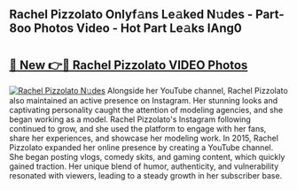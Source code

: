 ## Rachel Pizzolato Onlyf𝚊ns Le𝚊ked N𝚞des - Part-8oo Photos Video - Hot Part Le𝚊ks IAng0

# <h2><a href="http://ab10984.deff.icu/?id=Rachel+Pizzolato">🔗 New 👉🔴 Rachel Pizzolato VIDEO Photos</a></h2>

[![Rachel Pizzolato N𝚞des](https://i.imgur.com/rIISA9y.gif)](http://ab10984.deff.icu/?id=Rachel+Pizzolato)
Alongside her YouTube channel, Rachel Pizzolato also maintained an active presence on Instagram. Her stunning looks and captivating personality caught the attention of modeling agencies, and she began working as a model. Rachel Pizzolato's Instagram following continued to grow, and she used the platform to engage with her fans, share her experiences, and showcase her modeling work. In 2015, Rachel Pizzolato expanded her online presence by creating a YouTube channel. She began posting vlogs, comedy skits, and gaming content, which quickly gained traction. Her unique blend of humor, authenticity, and vulnerability resonated with viewers, leading to a steady growth in her subscriber base.
